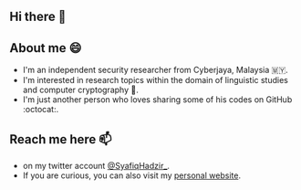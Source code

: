 ## Hi there 👋

## About me 😄
- I'm an independent security researcher from Cyberjaya, Malaysia :malaysia:.
- I'm interested in research topics within the domain of linguistic studies and computer cryptography :1234:.
- I'm just another person who loves sharing some of his codes on GitHub :octocat:.


## Reach me here 📫
- on my twitter account [@SyafiqHadzir_](https://twitter.com/SyafiqHadzir_).
- If you are curious, you can also visit my [personal website](https://syafiqhadzir.dev).

